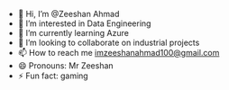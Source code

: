 - 👋 Hi, I’m @Zeeshan Ahmad
- 👀 I’m interested in Data Engineering
- 🌱 I’m currently learning Azure
- 💞️ I’m looking to collaborate on industrial projects
- 📫 How to reach me imzeeshanahmad100@gmail.com
- 😄 Pronouns: Mr Zeeshan
- ⚡ Fun fact: gaming

<!---
Zeeshanahmad112/Zeeshanahmad112 is a ✨ special ✨ repository because its `README.md` (this file) appears on your GitHub profile.
You can click the Preview link to take a look at your changes.
--->
